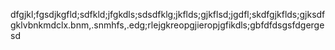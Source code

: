 dfgjkl;fgsdjkgfld;sdfkld;jfgkdls;sdsdfklg;jkflds;gjkflsd;jgdfl;skdfgjkflds;gjksdfgklvbnkmdclx.bnm,.snmhfs,.edg;rlejgkreopgjieropjgfikdls;gbfdfdsgsfdgergesd
